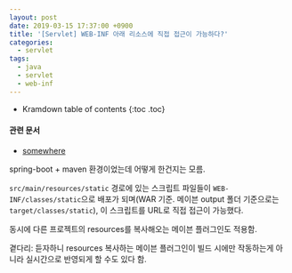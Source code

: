```yaml
---
layout: post
date: 2019-03-15 17:37:00 +0900
title: '[Servlet] WEB-INF 아래 리소스에 직접 접근이 가능하다?'
categories:
  - servlet
tags:
  - java
  - servlet
  - web-inf
---
```


* Kramdown table of contents
{:toc .toc}

#### 관련 문서

- [somewhere](somewhere)

spring-boot + maven 환경이었는데 어떻게 한건지는 모름.

`src/main/resources/static` 경로에 있는 스크립트 파일들이 `WEB-INF/classes/static`으로 배포가 되며(WAR 기준. 메이븐 output 폴더 기준으로는 `target/classes/static`), 이 스크립트를 URL로 직접 접근이 가능했다.

동시에 다른 프로젝트의 resources를 복사해오는 메이븐 플러그인도 적용함.

곁다리: 듣자하니 resources 복사하는 메이븐 플러그인이 빌드 시에만 작동하는게 아니라 실시간으로 반영되게 할 수도 있다 함.
